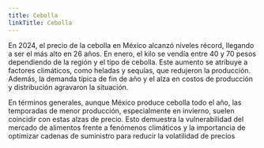 ```yaml
---
title: Cebolla
linkTitle: Cebolla
---
```


En 2024, el precio de la cebolla en México alcanzó niveles récord, llegando a ser el más alto en 26 años. En enero, el kilo se vendía entre 40 y 70 pesos dependiendo de la región y el tipo de cebolla. Este aumento se atribuye a factores climáticos, como heladas y sequías, que redujeron la producción. Además, la demanda típica de fin de año y el alza en costos de producción y distribución agravaron la situación.

En términos generales, aunque México produce cebolla todo el año, las temporadas de menor producción, especialmente en invierno, suelen coincidir con estas alzas de precio. Esto demuestra la vulnerabilidad del mercado de alimentos frente a fenómenos climáticos y la importancia de optimizar cadenas de suministro para reducir la volatilidad de precios